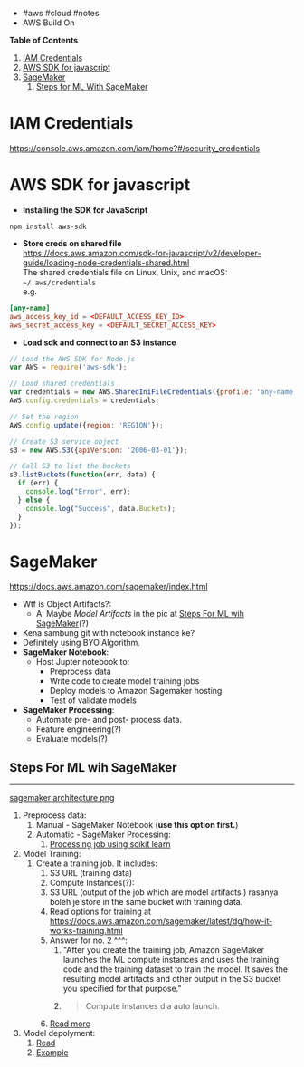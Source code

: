 - #aws #cloud #notes
- AWS Build On

**Table of Contents**
1. [IAM Credentials](#IAM-Credentials)
2. [AWS SDK for javascript](#AWS-SDK-for-javascript)
3. [SageMaker](#SageMaker)
	1. [Steps for ML With SageMaker](#Steps-For-ML-wih-SageMaker)


# IAM Credentials
https://console.aws.amazon.com/iam/home?#/security_credentials  

# AWS SDK for javascript

- **Installing the SDK for JavaScript**
```shell
npm install aws-sdk
```

- **Store creds on shared file**  
https://docs.aws.amazon.com/sdk-for-javascript/v2/developer-guide/loading-node-credentials-shared.html  
The shared credentials file on Linux, Unix, and macOS: `~/.aws/credentials`  
e.g.  
  
```toml
[any-name]
aws_access_key_id = <DEFAULT_ACCESS_KEY_ID>
aws_secret_access_key = <DEFAULT_SECRET_ACCESS_KEY>
```

- **Load sdk and connect to an S3 instance**
```js
// Load the AWS SDK for Node.js
var AWS = require('aws-sdk');

// Load shared credentials
var credentials = new AWS.SharedIniFileCredentials({profile: 'any-name'});
AWS.config.credentials = credentials;

// Set the region 
AWS.config.update({region: 'REGION'});

// Create S3 service object
s3 = new AWS.S3({apiVersion: '2006-03-01'});

// Call S3 to list the buckets
s3.listBuckets(function(err, data) {
  if (err) {
    console.log("Error", err);
  } else {
    console.log("Success", data.Buckets);
  }
});
```

# SageMaker
https://docs.aws.amazon.com/sagemaker/index.html
   
- Wtf is Object Artifacts?:
	- A: Maybe *Model Artifacts* in the pic at [Steps For ML wih SageMaker](#Steps-For-ML-wih-SageMaker)(?)
- Kena sambung git with notebook instance ke?
- Definitely using BYO Algorithm.
- **SageMaker Notebook**:
	- Host Jupter notebook to:
		- Preprocess data
		- Write code to create model training jobs
		- Deploy models to Amazon Sagemaker hosting
		- Test of validate models
- **SageMaker Processing**:
	- Automate pre- and post- process data.
	- Feature engineering(?)
	- Evaluate models(?)
  
## Steps For ML wih SageMaker
----
[sagemaker architecture png](./imgs/sagemaker-architecture.png.md)
  
1. Preprocess data:
	1. Manual - SageMaker Notebook (**use this option first.**)
	2. Automatic - SageMaker Processing:
		1. [Processing job using scikit learn](https://docs.aws.amazon.com/sagemaker/latest/dg/processing-job.html)
2. Model Training:
	1. Create a training job. It includes:
		1. S3 URL (training data)
		2. Compute Instances(?):
		3. S3 URL (output of the job which are  model artifacts.) rasanya boleh je store in the same
		   bucket with training data.
		4. Read options for training at https://docs.aws.amazon.com/sagemaker/latest/dg/how-it-works-training.html
		5. Answer for no. 2 ^^^:
			1. "After you create the training job, Amazon SageMaker launches the ML compute instances
			   and uses the training code and the training dataset to train the model.  It saves the
			   resulting model artifacts and other output in the S3 bucket you specified for that
			   purpose."
			2. > Compute instances dia auto launch.
		6. [Read more](https://docs.aws.amazon.com/sagemaker/latest/dg/how-it-works-training.html)
3. Model depolyment:
	1. [Read](https://docs.aws.amazon.com/sagemaker/latest/dg/how-it-works-deployment.html)
	2. [Example](https://docs.aws.amazon.com/sagemaker/latest/dg/ex1-deploy-model.html)



